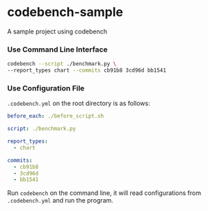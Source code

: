 # codebench-sample
A sample project using codebench

### Use Command Line Interface

```bash
codebench --script ./benchmark.py \
--report_types chart --commits cb91b8 3cd96d bb1541
```

### Use Configuration File

`.codebench.yml` on the root directory is as follows:
```yaml
before_each: ./before_script.sh

script: ./benchmark.py

report_types:
  - chart

commits:
  - cb91b8
  - 3cd96d
  - bb1541
```

Run `codebench` on the command line, it will read configurations
from `.codebench.yml` and run the program.
